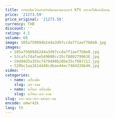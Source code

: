 ```yaml
---
title: การ์ดเน็ตเวิร์คสำหรับติดเพดานและบาร์ KTV กระจกไฟแสงนีออน
price: '21273.59'
price_original: '21273.59'
currency: THB
discount: ''
rating: 4.5
volume: 60
image: S05a759094b244a3d97ccda7f1aef7b0e0.jpg
images:
  - S05a759094b244a3d97ccda7f1aef7b0e0.jpg
  - S3cafcfdafae549008cc35cf809279963E.jpg
  - S9d94d3a355c7479490b28be35cf08721I.jpg
  - S20bc1aa1614d48cdbae44ec7484326b46.jpg
video: ''
categories:
  - name: เครื่องมือ
    slug: เคร-องม
  - name: อะไหล่ เครื่องมือ
    slug: อะไหล-เคร-องม
slug: การ-ดเน-ตเว-คสำหร-บต
encode: omwr42k
lang: th
---
```

  